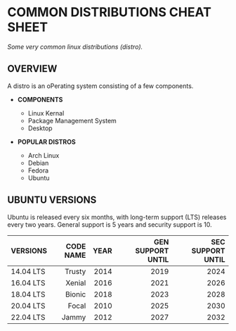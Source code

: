 # COMMON DISTRIBUTIONS CHEAT SHEET

_Some very common linux distributions (distro)._

## OVERVIEW

A distro is an oPerating system consisting of a few components.

* **COMPONENTS**
  * Linux Kernal
  * Package Management System
  * Desktop

* **POPULAR DISTROS**
  * Arch Linux
  * Debian
  * Fedora
  * Ubuntu

## UBUNTU VERSIONS

Ubuntu is released every six months, with long-term support (LTS)
releases every two years. General support is 5 years and security support is 10.

| VERSIONS       | CODE NAME    | YEAR  | GEN SUPPORT UNTIL | SEC SUPPORT UNTIL |
|:---------------|-------------:|------:|------------------:|------------------:|
| 14.04 LTS      |  Trusty      |  2014 | 2019              | 2024              |
| 16.04 LTS      |  Xenial      |  2016 | 2021              | 2026              |
| 18.04 LTS      |  Bionic      |  2018 | 2023              | 2028              |
| 20.04 LTS      |  Focal       |  2010 | 2025              | 2030              |
| 22.04 LTS      |  Jammy       |  2012 | 2027              | 2032              |

